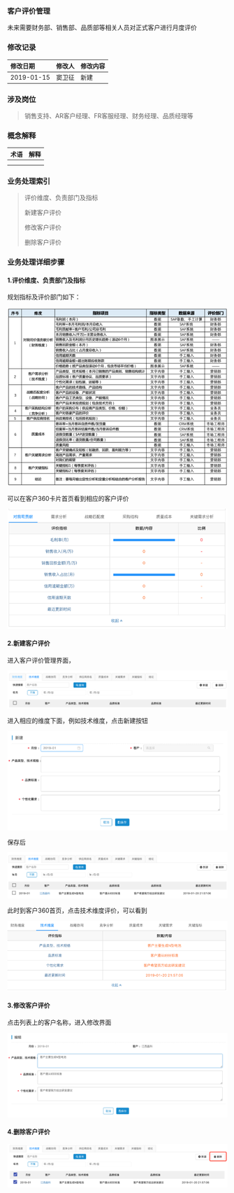 ### 客户评价管理

未来需要财务部、销售部、品质部等相关人员对正式客户进行月度评价

### 修改记录

| 修改日期 | 修改人 | 修改内容 |
| :--- | :--- | :--- |
| 2019-01-15 | 窦卫征 | 新建 |

### 涉及岗位

> 销售支持、AR客户经理、FR客服经理、财务经理、品质经理等

### 概念解释

| 术语 | 解释 |
| :--- | :--- |
|  |  |
|  |  |

### 业务处理索引

> 评价维度、负责部门及指标
>
> 新建客户评价
>
> 修改客户评价
>
> 删除客户评价



### 业务处理详细步骤

#### 1.评价维度、负责部门及指标

规划指标及评价部门如下：

![](/assets/import12011.png)

可以在客户360卡片首页看到相应的客户评价

![](/assets/pcdkhpj1028.png)

#### 2.新建客户评价

进入客户评价管理界面，

![](/assets/import10298.png)

进入相应的维度下面，例如技术维度，点击新建按钮

![](/assets/xjjswdpj1055.png)

保存后

![](/assets/import1Q2W.png)

此时到客户360首页，点击技术维度评价，可以看到

![](/assets/importe2342.png)

#### 3.修改客户评价

点击列表上的客户名称，进入修改界面

![](/assets/bcxgkhpj198281.png)

#### 4.删除客户评价

![](/assets/sckhpj1012.png)



